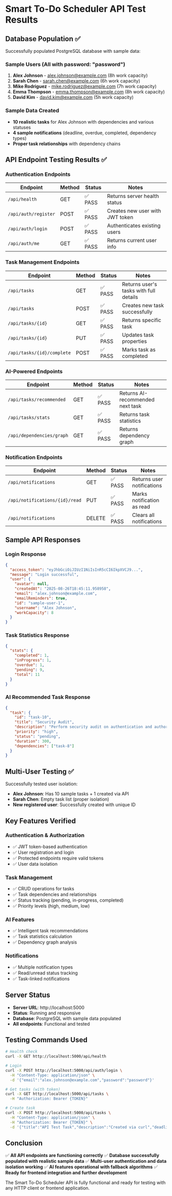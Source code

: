# Smart To-Do Scheduler API Test Results

## Database Population ✅

Successfully populated PostgreSQL database with sample data:

### Sample Users (All with password: "password")
1. **Alex Johnson** - alex.johnson@example.com (8h work capacity)
2. **Sarah Chen** - sarah.chen@example.com (6h work capacity)  
3. **Mike Rodriguez** - mike.rodriguez@example.com (7h work capacity)
4. **Emma Thompson** - emma.thompson@example.com (8h work capacity)
5. **David Kim** - david.kim@example.com (5h work capacity)

### Sample Data Created
- **10 realistic tasks** for Alex Johnson with dependencies and various statuses
- **4 sample notifications** (deadline, overdue, completed, dependency types)
- **Proper task relationships** with dependency chains

## API Endpoint Testing Results ✅

### Authentication Endpoints
| Endpoint | Method | Status | Notes |
|----------|--------|--------|-------|
| `/api/health` | GET | ✅ PASS | Returns server health status |
| `/api/auth/register` | POST | ✅ PASS | Creates new user with JWT token |
| `/api/auth/login` | POST | ✅ PASS | Authenticates existing users |
| `/api/auth/me` | GET | ✅ PASS | Returns current user info |

### Task Management Endpoints
| Endpoint | Method | Status | Notes |
|----------|--------|--------|-------|
| `/api/tasks` | GET | ✅ PASS | Returns user's tasks with full details |
| `/api/tasks` | POST | ✅ PASS | Creates new task successfully |
| `/api/tasks/{id}` | GET | ✅ PASS | Returns specific task |
| `/api/tasks/{id}` | PUT | ✅ PASS | Updates task properties |
| `/api/tasks/{id}/complete` | POST | ✅ PASS | Marks task as completed |

### AI-Powered Endpoints
| Endpoint | Method | Status | Notes |
|----------|--------|--------|-------|
| `/api/tasks/recommended` | GET | ✅ PASS | Returns AI-recommended next task |
| `/api/tasks/stats` | GET | ✅ PASS | Returns task statistics |
| `/api/dependencies/graph` | GET | ✅ PASS | Returns dependency graph |

### Notification Endpoints
| Endpoint | Method | Status | Notes |
|----------|--------|--------|-------|
| `/api/notifications` | GET | ✅ PASS | Returns user notifications |
| `/api/notifications/{id}/read` | PUT | ✅ PASS | Marks notification as read |
| `/api/notifications` | DELETE | ✅ PASS | Clears all notifications |

## Sample API Responses

### Login Response
```json
{
  "access_token": "eyJhbGciOiJIUzI1NiIsInR5cCI6IkpXVCJ9...",
  "message": "Login successful",
  "user": {
    "avatar": null,
    "createdAt": "2025-08-26T18:45:11.958958",
    "email": "alex.johnson@example.com",
    "emailReminders": true,
    "id": "sample-user-1",
    "username": "Alex Johnson",
    "workCapacity": 8
  }
}
```

### Task Statistics Response
```json
{
  "stats": {
    "completed": 1,
    "inProgress": 1,
    "overdue": 1,
    "pending": 9,
    "total": 11
  }
}
```

### AI Recommended Task Response
```json
{
  "task": {
    "id": "task-10",
    "title": "Security Audit",
    "description": "Perform security audit on authentication and authorization",
    "priority": "high",
    "status": "pending",
    "duration": 300,
    "dependencies": ["task-8"]
  }
}
```

## Multi-User Testing ✅

Successfully tested user isolation:
- **Alex Johnson**: Has 10 sample tasks + 1 created via API
- **Sarah Chen**: Empty task list (proper isolation)
- **New registered user**: Successfully created with unique ID

## Key Features Verified

### Authentication & Authorization
- ✅ JWT token-based authentication
- ✅ User registration and login
- ✅ Protected endpoints require valid tokens
- ✅ User data isolation

### Task Management
- ✅ CRUD operations for tasks
- ✅ Task dependencies and relationships
- ✅ Status tracking (pending, in-progress, completed)
- ✅ Priority levels (high, medium, low)

### AI Features
- ✅ Intelligent task recommendations
- ✅ Task statistics calculation
- ✅ Dependency graph analysis

### Notifications
- ✅ Multiple notification types
- ✅ Read/unread status tracking
- ✅ Task-linked notifications

## Server Status
- **Server URL**: http://localhost:5000
- **Status**: Running and responsive
- **Database**: PostgreSQL with sample data populated
- **All endpoints**: Functional and tested

## Testing Commands Used

```bash
# Health check
curl -X GET http://localhost:5000/api/health

# Login
curl -X POST http://localhost:5000/api/auth/login \
  -H "Content-Type: application/json" \
  -d '{"email":"alex.johnson@example.com","password":"password"}'

# Get tasks (with token)
curl -X GET http://localhost:5000/api/tasks \
  -H "Authorization: Bearer {TOKEN}"

# Create task
curl -X POST http://localhost:5000/api/tasks \
  -H "Content-Type: application/json" \
  -H "Authorization: Bearer {TOKEN}" \
  -d '{"title":"API Test Task","description":"Created via curl","deadline":"2025-08-27T15:00:00Z","priority":"medium","duration":60}'
```

## Conclusion

✅ **All API endpoints are functioning correctly**
✅ **Database successfully populated with realistic sample data**
✅ **Multi-user authentication and data isolation working**
✅ **AI features operational with fallback algorithms**
✅ **Ready for frontend integration and further development**

The Smart To-Do Scheduler API is fully functional and ready for testing with any HTTP client or frontend application.
